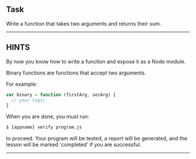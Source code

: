## Task

Write a function that takes two arguments and returns their sum.

----------------------------------------------------------------------
## HINTS

By now you know how to write a function and expose it as a Node module.

Binary functions are functions that accept two arguments.

For example:
```js
var binary = function (firstArg, secArg) {
  // your logic
}
```

When you are done, you must run:
```sh
$ {appname} verify program.js
```

to proceed. Your program will be tested, a report will be generated, and the
lesson will be marked 'completed' if you are successful.

----------------------------------------------------------------------
